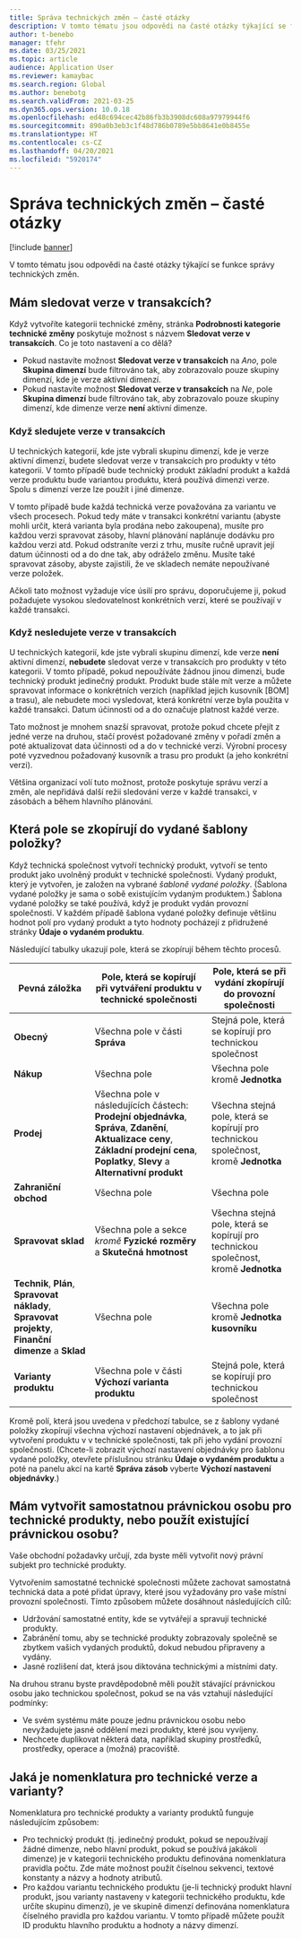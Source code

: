```yaml
---
title: Správa technických změn – časté otázky
description: V tomto tématu jsou odpovědi na časté otázky týkající se funkce správy technických změn.
author: t-benebo
manager: tfehr
ms.date: 03/25/2021
ms.topic: article
audience: Application User
ms.reviewer: kamaybac
ms.search.region: Global
ms.author: benebotg
ms.search.validFrom: 2021-03-25
ms.dyn365.ops.version: 10.0.18
ms.openlocfilehash: ed48c694cec42b86fb3b3908dc608a97979944f6
ms.sourcegitcommit: 890a0b3eb3c1f48d786b0789e5bb8641e0b8455e
ms.translationtype: HT
ms.contentlocale: cs-CZ
ms.lasthandoff: 04/20/2021
ms.locfileid: "5920174"
---
```

# <a name="engineering-change-management-faq"></a>Správa technických změn – časté otázky

[!include [banner](../includes/banner.md)]

V tomto tématu jsou odpovědi na časté otázky týkající se funkce správy technických změn.

## <a name="should-i-track-the-version-in-transactions"></a>Mám sledovat verze v transakcích?

Když vytvoříte kategorii technické změny, stránka **Podrobnosti kategorie technické změny** poskytuje možnost s názvem **Sledovat verze v transakcích**. Co je toto nastavení a co dělá?

- Pokud nastavíte možnost **Sledovat verze v transakcích** na *Ano*, pole **Skupina dimenzí** bude filtrováno tak, aby zobrazovalo pouze skupiny dimenzí, kde je verze aktivní dimenzí.
- Pokud nastavíte možnost **Sledovat verze v transakcích** na *Ne*, pole **Skupina dimenzí** bude filtrováno tak, aby zobrazovalo pouze skupiny dimenzí, kde dimenze verze **není** aktivní dimenze.

### <a name="if-you-track-the-version-in-transactions"></a>Když sledujete verze v transakcích

U technických kategorií, kde jste vybrali skupinu dimenzí, kde je verze aktivní dimenzí, budete sledovat verze v transakcích pro produkty v této kategorii. V tomto případě bude technický produkt základní produkt a každá verze produktu bude variantou produktu, která používá dimenzi verze. Spolu s dimenzí verze lze použít i jiné dimenze.

V tomto případě bude každá technická verze považována za variantu ve všech procesech. Pokud tedy máte v transakci konkrétní variantu (abyste mohli určit, která varianta byla prodána nebo zakoupena), musíte pro každou verzi spravovat zásoby, hlavní plánování naplánuje dodávku pro každou verzi atd. Pokud odstraníte verzi z trhu, musíte ručně upravit její datum účinnosti od a do dne tak, aby odráželo změnu. Musíte také spravovat zásoby, abyste zajistili, že ve skladech nemáte nepoužívané verze položek.

Ačkoli tato možnost vyžaduje více úsilí pro správu, doporučujeme ji, pokud požadujete vysokou sledovatelnost konkrétních verzí, které se používají v každé transakci.

### <a name="if-you-dont-track-the-version-in-transactions"></a>Když nesledujete verze v transakcích

U technických kategorií, kde jste vybrali skupinu dimenzí, kde verze **není** aktivní dimenzí, **nebudete** sledovat verze v transakcích pro produkty v této kategorii. V tomto případě, pokud nepoužíváte žádnou jinou dimenzi, bude technický produkt jedinečný produkt. Produkt bude stále mít verze a můžete spravovat informace o konkrétních verzích (například jejich kusovník \[BOM] a trasu), ale nebudete moci vysledovat, která konkrétní verze byla použita v každé transakci. Datum účinnosti od a do označuje platnost každé verze.

Tato možnost je mnohem snazší spravovat, protože pokud chcete přejít z jedné verze na druhou, stačí provést požadované změny v pořadí změn a poté aktualizovat data účinnosti od a do v technické verzi. Výrobní procesy poté vyzvednou požadovaný kusovník a trasu pro produkt (a jeho konkrétní verzi).

Většina organizací volí tuto možnost, protože poskytuje správu verzí a změn, ale nepřidává další režii sledování verze v každé transakci, v zásobách a během hlavního plánování.

## <a name="which-fields-are-copied-to-the-released-item-template"></a>Která pole se zkopírují do vydané šablony položky?

Když technická společnost vytvoří technický produkt, vytvoří se tento produkt jako uvolněný produkt v technické společnosti. Vydaný produkt, který je vytvořen, je založen na vybrané *šabloně vydané položky*. (Šablona vydané položky je sama o sobě existujícím vydaným produktem.) Šablona vydané položky se také používá, když je produkt vydán provozní společnosti. V každém případě šablona vydané položky definuje většinu hodnot polí pro vydaný produkt a tyto hodnoty pocházejí z přidružené stránky **Údaje o vydaném produktu**.

Následující tabulky ukazují pole, která se zkopírují během těchto procesů.

| Pevná záložka | Pole, která se kopírují při vytváření produktu v technické společnosti | Pole, která se při vydání zkopírují do provozní společnosti |
|---|---|---|
| **Obecný** | Všechna pole v části **Správa** | Stejná pole, která se kopírují pro technickou společnost |
| **Nákup** | Všechna pole | Všechna pole kromě **Jednotka** |
| **Prodej** | Všechna pole v následujících částech: **Prodejní objednávka**, **Správa**, **Zdanění**, **Aktualizace ceny**, **Základní prodejní cena**, **Poplatky**, **Slevy** a **Alternativní produkt** | Všechna stejná pole, která se kopírují pro technickou společnost, kromě **Jednotka** |
| **Zahraniční obchod** | Všechna pole | Všechna pole |
| **Spravovat sklad** | Všechna pole a sekce *kromě* **Fyzické rozměry** a **Skutečná hmotnost** | Všechna stejná pole, která se kopírují pro technickou společnost, kromě **Jednotka** |
| **Technik**, **Plán**, **Spravovat náklady**, **Spravovat projekty**, **Finanční dimenze** a **Sklad** | Všechna pole | Všechna pole kromě **Jednotka kusovníku** |
| **Varianty produktu** | Všechna pole v části **Výchozí varianta produktu** | Stejná pole, která se kopírují pro technickou společnost |

Kromě polí, která jsou uvedena v předchozí tabulce, se z šablony vydané položky zkopírují všechna výchozí nastavení objednávek, a to jak při vytvoření produktu v v technické společnosti, tak při jeho vydání provozní společnosti. (Chcete-li zobrazit výchozí nastavení objednávky pro šablonu vydané položky, otevřete příslušnou stránku **Údaje o vydaném produktu** a poté na panelu akcí na kartě **Správa zásob** vyberte **Výchozí nastavení objednávky**.)

## <a name="should-i-create-a-separate-legal-entity-for-engineering-products-or-use-an-existing-legal-entity"></a>Mám vytvořit samostatnou právnickou osobu pro technické produkty, nebo použít existující právnickou osobu?

Vaše obchodní požadavky určují, zda byste měli vytvořit nový právní subjekt pro technické produkty.

Vytvořením samostatné technické společnosti můžete zachovat samostatná technická data a poté přidat úpravy, které jsou vyžadovány pro vaše místní provozní společnosti. Tímto způsobem můžete dosáhnout následujících cílů:

- Udržování samostatné entity, kde se vytvářejí a spravují technické produkty.
- Zabránění tomu, aby se technické produkty zobrazovaly společně se zbytkem vašich vydaných produktů, dokud nebudou připraveny a vydány.
- Jasné rozlišení dat, která jsou diktována technickými a místními daty.

Na druhou stranu byste pravděpodobně měli použít stávající právnickou osobu jako technickou společnost, pokud se na vás vztahují následující podmínky:

- Ve svém systému máte pouze jednu právnickou osobu nebo nevyžadujete jasné oddělení mezi produkty, které jsou vyvíjeny.
- Nechcete duplikovat některá data, například skupiny prostředků, prostředky, operace a (možná) pracoviště.

## <a name="what-is-the-nomenclature-for-engineering-versions-and-variants"></a>Jaká je nomenklatura pro technické verze a varianty?

Nomenklatura pro technické produkty a varianty produktů funguje následujícím způsobem:

- Pro technický produkt (tj. jedinečný produkt, pokud se nepoužívají žádné dimenze, nebo hlavní produkt, pokud se používá jakákoli dimenze) je v kategorii technického produktu definována nomenklatura pravidla počtu. Zde máte možnost použít číselnou sekvenci, textové konstanty a názvy a hodnoty atributů.
- Pro každou variantu technického produktu (je-li technický produkt hlavní produkt, jsou varianty nastaveny v kategorii technického produktu, kde určíte skupinu dimenzí), je ve skupině dimenzí definována nomenklatura číselného pravidla pro každou variantu. V tomto případě můžete použít ID produktu hlavního produktu a hodnoty a názvy dimenzí.
